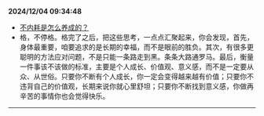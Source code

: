 
  **2024/12/04 09:34:48**
  
  - [不内耗是怎么养成的？](https://mp.weixin.qq.com/s/8PfMPyTmIBfz-KSjQCudow)
  - 格，不停格。格完了之后，把这些思考，一点点汇聚起来，你会发现，首先，身体最重要，咱要追求的是长期的幸福，而不是眼前的胜负。其次，有很多更聪明的方法应对问题，不是只能一条路走到黑。条条大路通罗马。最后，衡量一件事该不该做的标准，主要是个人成长、价值观、意义感，而不是一定要从众、从世俗。只要你不断有个人成长，你一定会变得越来越有价值；只要你不违背自己的价值观，长期来说你就心里舒坦；只要你不断找到意义感，你做再辛苦的事情你也会觉得快乐。
  
  
  ---
  